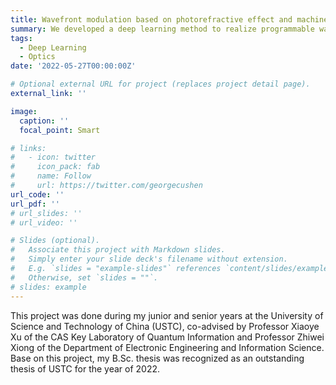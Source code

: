 ```yaml
---
title: Wavefront modulation based on photorefractive effect and machine learning
summary: We developed a deep learning method to realize programmable wavefront modulation based on photorefractive effect.
tags:
  - Deep Learning
  - Optics
date: '2022-05-27T00:00:00Z'

# Optional external URL for project (replaces project detail page).
external_link: ''

image:
  caption: ''
  focal_point: Smart

# links:
#   - icon: twitter
#     icon_pack: fab
#     name: Follow
#     url: https://twitter.com/georgecushen
url_code: ''
url_pdf: ''
# url_slides: ''
# url_video: ''

# Slides (optional).
#   Associate this project with Markdown slides.
#   Simply enter your slide deck's filename without extension.
#   E.g. `slides = "example-slides"` references `content/slides/example-slides.md`.
#   Otherwise, set `slides = ""`.
# slides: example
---
```


This project was done during my junior and senior years at the University of Science and Technology of China (USTC), co-advised by Professor Xiaoye Xu of the CAS Key Laboratory of Quantum Information and Professor Zhiwei Xiong of the Department of Electronic Engineering and Information Science. Base on this project, my B.Sc. thesis was recognized as an outstanding thesis of USTC for the year of 2022.


